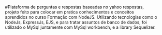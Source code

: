 #Plataforma de perguntas e respostas baseadas no yahoo respostas, projeto feito para colocar em pratica conhecimentos e conceitos aprendidos no curso Formação com NodeJS.
Utilizando tecnologias como o NodeJs, ExpressJs, EJS, e para tratar assuntos de banco de dados, foi utilizado o MySql juntamente com MySql workbench, e a library Sequelizer.
